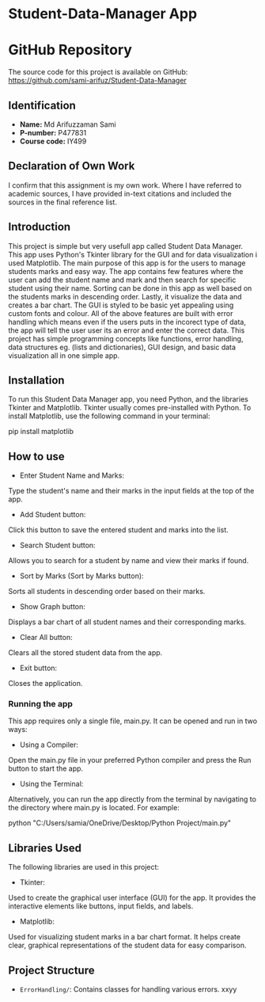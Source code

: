 # Student-Data-Manager App

# GitHub Repository
The source code for this project is available on GitHub: https://github.com/sami-arifuz/Student-Data-Manager

## Identification
- **Name:**  Md Arifuzzaman Sami
- **P-number:** P477831  
- **Course code:** IY499 

## Declaration of Own Work
I confirm that this assignment is my own work.
Where I have referred to academic sources, I have provided in-text citations and included the sources in the final reference list.

## Introduction
This project is simple but very usefull app called Student Data Manager. This app uses Python's Tkinter library for the GUI and for data visualization i used Matplotlib. The main purpose of this app is for the users to manage students marks and easy way. The app contains few features where the user can add the student name and mark and then search for specific student using their name. Sorting can be done in this app as well based on the students marks in descending order. Lastly, it visualize the data and creates a bar chart. The GUI is styled to be basic yet appealing using custom fonts and colour. All of the above features are built with error handling which means even if the users puts in the incorect type of data, the app will tell the user user its an error and enter the correct data. This project has simple programming concepts like functions, error handling, data structures eg. (lists and dictionaries), GUI design, and basic data visualization all in one simple app.

## Installation
To run this Student Data Manager app, you need Python, and the libraries Tkinter and Matplotlib. Tkinter usually comes pre-installed with Python. To install Matplotlib, use the following command in your terminal:

pip install matplotlib

## How to use
- Enter Student Name and Marks:

Type the student's name and their marks in the input fields at the top of the app.

- Add Student button:

Click this button to save the entered student and marks into the list.

- Search Student button:

Allows you to search for a student by name and view their marks if found.

- Sort by Marks (Sort by Marks button):

Sorts all students in descending order based on their marks.

- Show Graph button:

Displays a bar chart of all student names and their corresponding marks.

- Clear All button:

Clears all the stored student data from the app.

- Exit button:

Closes the application.

### Running the app
This app requires only a single file, main.py. It can be opened and run in two ways:

- Using a Compiler:

Open the main.py file in your preferred Python compiler and press the Run button to start the app.

- Using the Terminal:
  
Alternatively, you can run the app directly from the terminal by navigating to the directory where main.py is located.  For example: 

python "C:/Users/samia/OneDrive/Desktop/Python Project/main.py"


## Libraries Used
The following libraries are used in this project:

- Tkinter:

Used to create the graphical user interface (GUI) for the app. It provides the interactive elements like buttons, input fields, and labels.

- Matplotlib:

Used for visualizing student marks in a bar chart format. It helps create clear, graphical representations of the student data for easy comparison.

## Project Structure
- `ErrorHandling/`: Contains classes for handling various errors.
xxyy



